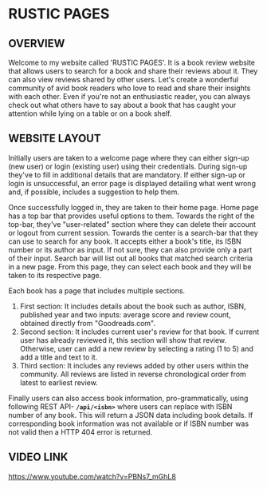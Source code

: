 # RUSTIC PAGES


## OVERVIEW
Welcome to my website called 'RUSTIC PAGES'. It is a book review website that allows users to search for a book and share their reviews about it. They can also view reviews shared by other users. Let's create a wonderful community of avid book readers who love to read and share their insights with each other. Even if you're not an enthusiastic reader, you can always check out what others have to say about a book that has caught your attention while lying on a table or on a book shelf.


## WEBSITE LAYOUT
Initially users are taken to a welcome page where they can either sign-up (new user) or login (existing user) using their credentials. During sign-up they've to fill in additional details that are mandatory. If either sign-up or login is unsuccessful, an error page is displayed detailing what went wrong and, if possible, includes a suggestion to help them.

Once successfully logged in, they are taken to their home page. Home page has a top bar that provides useful options to them. Towards the right of the top-bar, they've "user-related" section where they can delete their account or logout from current session. Towards the center is a search-bar that they can use to search for any book. It accepts either a book's title, its ISBN number or its author as input. If not sure, they can also provide only a part of their input. Search bar will list out all books that matched search criteria in a new page. From this page, they can select each book and they will be taken to its respective page.

Each book has a page that includes multiple sections.
1. First section: It includes details about the book such as author, ISBN, published year and two inputs: average score and review count, obtained directly from "Goodreads.com".
2. Second section: It includes current user's review for that book. If current user has already reviewed it, this section will show that review. Otherwise, user can add a new review by selecting a rating (1 to 5) and add a title and text to it.
3. Third section: It includes any reviews added by other users within the community. All reviews are listed in reverse chronological order from latest to earliest review.

Finally users can also access book information, pro-grammatically, using following REST API- **`/api/<isbn>`** where users can replace <isbn> with ISBN number of any book. This will return a JSON data including book details. If corresponding book information was not available or if ISBN number was not valid then a HTTP 404 error is returned.


## VIDEO LINK
https://www.youtube.com/watch?v=PBNs7_mGhL8

